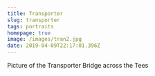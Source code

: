 ```yaml
---
title: Transporter
slug: transporter
tags: portraits
homepage: true
image: /images/tran2.jpg
date: 2019-04-09T22:17:01.396Z
---
```

Picture of the Transporter Bridge across the Tees
